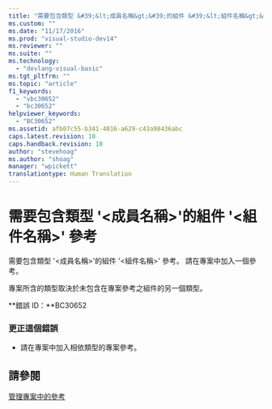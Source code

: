 ```yaml
---
title: "需要包含類型 &#39;&lt;成員名稱&gt;&#39;的組件 &#39;&lt;組件名稱&gt;&#39; 參考 | Microsoft Docs"
ms.custom: ""
ms.date: "11/17/2016"
ms.prod: "visual-studio-dev14"
ms.reviewer: ""
ms.suite: ""
ms.technology: 
  - "devlang-visual-basic"
ms.tgt_pltfrm: ""
ms.topic: "article"
f1_keywords: 
  - "vbc30652"
  - "bc30652"
helpviewer_keywords: 
  - "BC30652"
ms.assetid: afb07c55-b341-4816-a629-c43a98436abc
caps.latest.revision: 10
caps.handback.revision: 10
author: "stevehoag"
ms.author: "shoag"
manager: "wpickett"
translationtype: Human Translation
---
```

# 需要包含類型 &#39;&lt;成員名稱&gt;&#39;的組件 &#39;&lt;組件名稱&gt;&#39; 參考
需要包含類型 '\<成員名稱\>'的組件 '\<組件名稱\>' 參考。 請在專案中加入一個參考。  
  
 專案所含的類型取決於未包含在專案參考之組件的另一個類型。  
  
 **錯誤 ID：**BC30652  
  
### 更正這個錯誤  
  
-   請在專案中加入相依類型的專案參考。  
  
## 請參閱  
 [管理專案中的參考](/visual-studio/ide/managing-references-in-a-project)